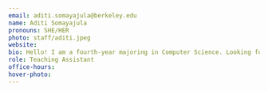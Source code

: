 ```yaml
---
email: aditi.somayajula@berkeley.edu
name: Aditi Somayajula
pronouns: SHE/HER
photo: staff/aditi.jpeg
website: 
bio: Hello! I am a fourth-year majoring in Computer Science. Looking forward to this semester!
role: Teaching Assistant
office-hours: 
hover-photo: 
---
```

